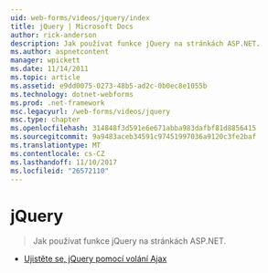 ```yaml
---
uid: web-forms/videos/jquery/index
title: jQuery | Microsoft Docs
author: rick-anderson
description: Jak používat funkce jQuery na stránkách ASP.NET.
ms.author: aspnetcontent
manager: wpickett
ms.date: 11/14/2011
ms.topic: article
ms.assetid: e9dd0075-0273-48b5-ad2c-0b0ec8e1055b
ms.technology: dotnet-webforms
ms.prod: .net-framework
msc.legacyurl: /web-forms/videos/jquery
msc.type: chapter
ms.openlocfilehash: 314848f3d591e6e671abba983dafbf81d8856415
ms.sourcegitcommit: 9a9483aceb34591c97451997036a9120c3fe2baf
ms.translationtype: MT
ms.contentlocale: cs-CZ
ms.lasthandoff: 11/10/2017
ms.locfileid: "26572110"
---
```

<a name="jquery"></a>jQuery
====================
> Jak používat funkce jQuery na stránkách ASP.NET.


- [Ujistěte se, jQuery pomocí volání Ajax](how-do-i-make-ajax-calls-using-jquery.md)

